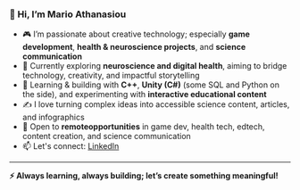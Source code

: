 ### 👋 Hi, I’m Mario Athanasiou  

- 🎮 I’m passionate about creative technology; especially **game development**, **health & neuroscience projects**, and **science communication**  
- 🧠 Currently exploring **neuroscience and digital health**, aiming to bridge technology, creativity, and impactful storytelling  
- 🌱 Learning & building with **C++**, **Unity (C#)** (some SQL and Python on the side), and experimenting with **interactive educational content**  
- ✍️ I love turning complex ideas into accessible science content, articles, and infographics  
- 🚀 Open to **remoteopportunities** in game dev, health tech, edtech, content creation, and science communication  
- 📫 Let's connect: [LinkedIn](https://www.linkedin.com/in/mario-athanasiou/)  

---  
**⚡️ Always learning, always building; let’s create something meaningful!**  

<!---
marioathan99/marioathan99 is a ✨ special ✨ repository because its `README.md` (this file) appears on your GitHub profile.
You can click the Preview link to take a look at your changes.
--->
